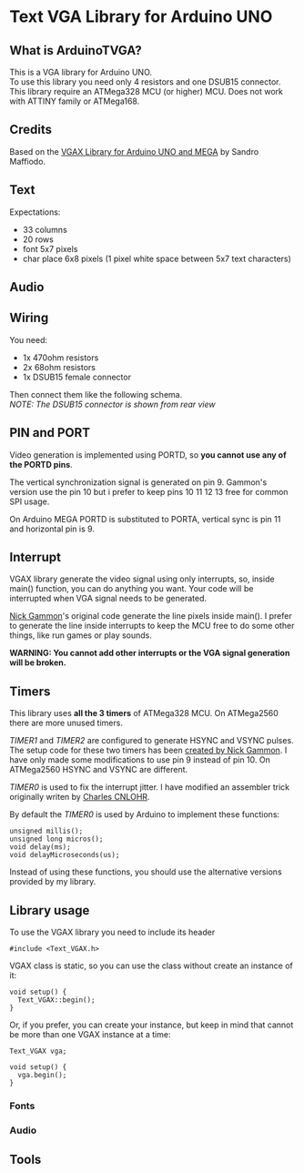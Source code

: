 # Text VGA Library for Arduino UNO


## What is ArduinoTVGA?

This is a VGA library for Arduino UNO.  
To use this library you need only 4 resistors and one DSUB15 connector.  
This library require an ATMega328 MCU (or higher) MCU. Does not work with ATTINY family or ATMega168.

## Credits

Based on the [VGAX Library for Arduino UNO and MEGA](https://github.com/smaffer/vgax) by Sandro Maffiodo.

## Text

Expectations:
* 33 columns
* 20 rows
* font 5x7 pixels 
* char place 6x8 pixels (1 pixel white space between 5x7 text characters)


## Audio

## Wiring

You need:

- 1x 470ohm resistors
- 2x 68ohm resistors 
- 1x DSUB15 female connector

Then connect them like the following schema.  
*NOTE: The DSUB15 connector is shown from rear view*

## PIN and PORT

Video generation is implemented using PORTD, so **you cannot use any of the
PORTD pins**.

The vertical synchronization signal is generated on pin 9. Gammon's version use
the pin 10 but i prefer to keep pins 10 11 12 13 free for common SPI usage.

On Arduino MEGA PORTD is substituted to PORTA, vertical sync is pin 11 and horizontal pin is 9.

## Interrupt

VGAX library generate the video signal using only interrupts, so, inside main() function, you can do anything you want. Your code will be interrupted when VGA signal needs to be generated.

[Nick Gammon](http://www.gammon.com.au/forum/?id=11608)'s original code generate the line pixels inside main(). I prefer to generate the line inside interrupts to keep the MCU free to do some other things, like run games or play sounds.

**WARNING: You cannot add other interrupts or the VGA signal generation will be broken.**

## Timers

This library uses **all the 3 timers** of ATMega328 MCU. On ATMega2560 there are more unused timers.

*TIMER1* and *TIMER2* are configured to generate HSYNC and VSYNC pulses.
The setup code for these two timers has been [created by Nick Gammon](http://www.gammon.com.au/forum/?id=11608).
I have only made some modifications to use pin 9 instead of pin 10. On ATMega2560 HSYNC and VSYNC are different.

*TIMER0* is used to fix the interrupt jitter. I have modified an assembler trick
originally writen by [Charles CNLOHR](https://github.com/cnlohr/avrcraft/tree/master/terminal).

By default the *TIMER0* is used by Arduino to implement these functions:

	unsigned millis();
	unsigned long micros();
	void delay(ms); 
	void delayMicroseconds(us);

Instead of using these functions, you should use the alternative versions
provided by my library.

## Library usage

To use the VGAX library you need to include its header

    #include <Text_VGAX.h>

VGAX class is static, so you can use the class without create an instance of it:

    void setup() {
      Text_VGAX::begin();
    }

Or, if you prefer, you can create your instance, but keep in mind that cannot be
more than one VGAX instance at a time:

    Text_VGAX vga;

    void setup() {
      vga.begin();
    }


### Fonts


### Audio


## Tools
